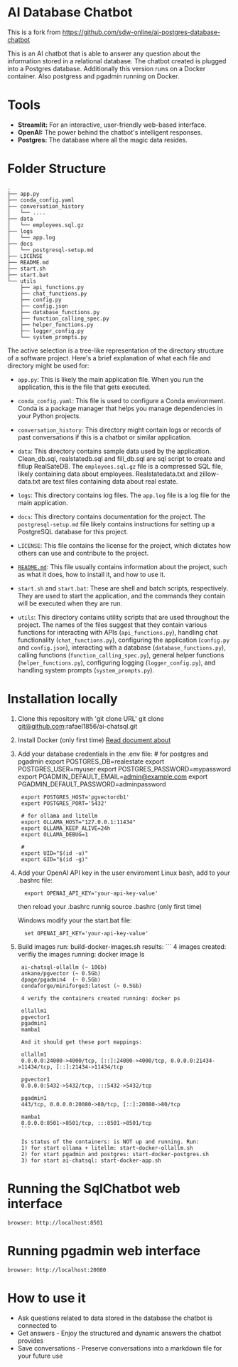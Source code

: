# AI Database Chatbot
This is a fork from https://github.com/sdw-online/ai-postgres-database-chatbot

This is an AI chatbot that is able to answer any question about the information stored in a relational database. The chatbot created is plugged into a Postgres database. Additionally this version runs on a Docker container. Also postgress and pgadmin running on Docker.

# Tools 

* **Streamlit:** For an interactive, user-friendly web-based interface.
* **OpenAI:** The power behind the chatbot's intelligent responses.
* **Postgres:** The database where all the magic data resides.

# Folder Structure 
```
.
├── app.py
├── conda_config.yaml
├── conversation_history
│   └── ....
├── data
│   └── employees.sql.gz
├── logs
│   └── app.log
├── docs
│   └── postgresql-setup.md
├── LICENSE
├── README.md
├── start.sh
├── start.bat
└── utils
    ├── api_functions.py
    ├── chat_functions.py
    ├── config.py
    ├── config.json
    ├── database_functions.py
    ├── function_calling_spec.py
    ├── helper_functions.py
    ├── logger_config.py
    └── system_prompts.py
```

The active selection is a tree-like representation of the directory structure of a software project. Here's a brief explanation of what each file and directory might be used for:

- `app.py`: This is likely the main application file. When you run the application, this is the file that gets executed.

- `conda_config.yaml`: This file is used to configure a Conda environment. Conda is a package manager that helps you manage dependencies in your Python projects.

- `conversation_history`: This directory might contain logs or records of past conversations if this is a chatbot or similar application.

- `data`: This directory contains sample data used by the application. 
    Clean_db.sql, realstatedb.sql and fill_db.sql are sql script to create and fillup RealSateDB.
    The `employees.sql.gz` file is a compressed SQL file, likely containing data about employees.
    Realstatedata.txt and zillow-data.txt are text files containing data about real estate.

- `logs`: This directory contains log files. The `app.log` file is a log file for the main application.

- `docs`: This directory contains documentation for the project. The `postgresql-setup.md` file likely contains instructions for setting up a PostgreSQL database for this project.

- `LICENSE`: This file contains the license for the project, which dictates how others can use and contribute to the project.

- [``README.md``](command:_github.copilot.openRelativePath?%5B%7B%22scheme%22%3A%22file%22%2C%22authority%22%3A%22%22%2C%22path%22%3A%22%2Fhome%2Frafael%2Fdev%2Fprojects%2Fai-chatsql%2FREADME.md%22%2C%22query%22%3A%22%22%2C%22fragment%22%3A%22%22%7D%5D "/home/rafael/dev/projects/ai-chatsql/README.md"): This file usually contains information about the project, such as what it does, how to install it, and how to use it.

- `start.sh` and `start.bat`: These are shell and batch scripts, respectively. They are used to start the application, and the commands they contain will be executed when they are run.

- `utils`: This directory contains utility scripts that are used throughout the project. The names of the files suggest that they contain various functions for interacting with APIs (`api_functions.py`), handling chat functionality (`chat_functions.py`), configuring the application (`config.py` and `config.json`), interacting with a database (`database_functions.py`), calling functions (`function_calling_spec.py`), general helper functions (`helper_functions.py`), configuring logging (`logger_config.py`), and handling system prompts (`system_prompts.py`).

# Installation locally

1. Clone this repository with 'git clone URL'
        git clone git@github.com:rafael1856/ai-chatsql.git
      
2. Install Docker (only first time)
        [Read document about](https://docs.docker.com/engine/install/) 


3. Add your database credentials in the .env file:
        # for postgres and pgadmin
        export POSTGRES_DB=realestate
        export POSTGRES_USER=myuser
        export POSTGRES_PASSWORD=mypassword
        export PGADMIN_DEFAULT_EMAIL=admin@example.com
        export PGADMIN_DEFAULT_PASSWORD=adminpassword

        export POSTGRES_HOST='pgvectordb1'
        export POSTGRES_PORT='5432'

        # for ollama and litellm
        export OLLAMA_HOST="127.0.0.1:11434"
        export OLLAMA_KEEP_ALIVE=24h
        export OLLAMA_DEBUG=1        

        # 
        export UID="$(id -u)"
        export GID="$(id -g)"
    

4. Add your OpenAI API key in the user enviroment
    Linux bash, add to your .bashrc file:
    ```
      export OPENAI_API_KEY='your-api-key-value'
    ```
      then reload your .bashrc runnig source .bashrc (only first time)

    Windows modify your the start.bat file:
    ```
      set OPENAI_API_KEY='your-api-key-value'
    ```  

    
5. Build images
    run: build-docker-images.sh
    results:
        ``` 
        4 images created:
            verifiy the images running: docker image ls
        
        ai-chatsql-ollallm (~ 10Gb)
        ankane/pgvector (~ 0.5Gb)
        dpage/pgadmin4  (~ 0.5Gb)
        condaforge/miniforge3:latest (~ 0.5Gb)
        
        4 verify the containers created running: docker ps

        ollallm1
        pgvector1
        pgadmin1
        mamba1

        And it should get these port mappings:

        ollallm1
        0.0.0.0:24000->4000/tcp, [::]:24000->4000/tcp, 0.0.0.0:21434->11434/tcp, [::]:21434->11434/tcp   

        pgvector1
        0.0.0.0:5432->5432/tcp, :::5432->5432/tcp                                                        

        pgadmin1
        443/tcp, 0.0.0.0:20080->80/tcp, [::]:20080->80/tcp                                               

        mamba1
        0.0.0.0:8501->8501/tcp, :::8501->8501/tcp                                                        
        ```

        Is status of the containers: is NOT up and running. Run:
        1) for start ollama + litellm: start-docker-ollallm.sh
        2) for start pgadmin and postgres: start-docker-postgres.sh
        3) for start ai-chatsql: start-docker-app.sh


# Running the SqlChatbot web interface
    browser: http://localhost:8501

# Running pgadmin web interface
    browser: http://localhost:20080

# How to use it

* Ask questions related to data stored in the database the chatbot is connected to
* Get answers - Enjoy the structured and dynamic answers the chatbot provides  
* Save conversations - Preserve conversations into a markdown file for your future use